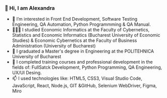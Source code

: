### 👋 Hi, I am Alexandra 

- 🔭 I’m interested in Front End Development, Software Testing Engineering, QA Automation, Python Programmming & QA Manual.
- 👩🏻‍🎓 I studied Economic Informatics at the Faculty of Cybernetics, Statistics and Economic Informatics (Bucharest University of Economic Studies) & Economic Cybernetics at the Faculty of Business Administration (University of Bucharest)
- 👯 I graduated a Master's degree in Engineering at the POLITEHNICA University of Bucharest
- 👩 I completed training courses and professional development in the fields of: FullSatck Development, Python Programming, QA Engineering, UX/UI Desing.
- 📫 I used technologies like: HTML5, CSS3, Visual Studio Code, JavaScript, React, Node.js, GIT &GitHub, Selenium WebDriver, Figma, Miro

<!--
**alexandraputanu/alexandraputanu** is a ✨ _special_ ✨ repository because its `README.md` (this file) appears on your GitHub profile.

Here are some ideas to get you started:

- 🔭 I’m currently working on ...
- 🌱 I studied Computer Science
- 👯 I’m looking to collaborate on ...
- 🤔 I’m looking for help with ...
- 💬 Ask me about ...
- 📫 How to reach me: ...
- 😄 Pronouns: ...
- ⚡ Fun fact: ...
-->
